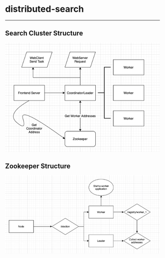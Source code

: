 # distributed-search
---
## Search Cluster Structure
![system](./images/distributed-search.png)

## Zookeeper Structure
![zookeeper](./images/zookeeper.png)
